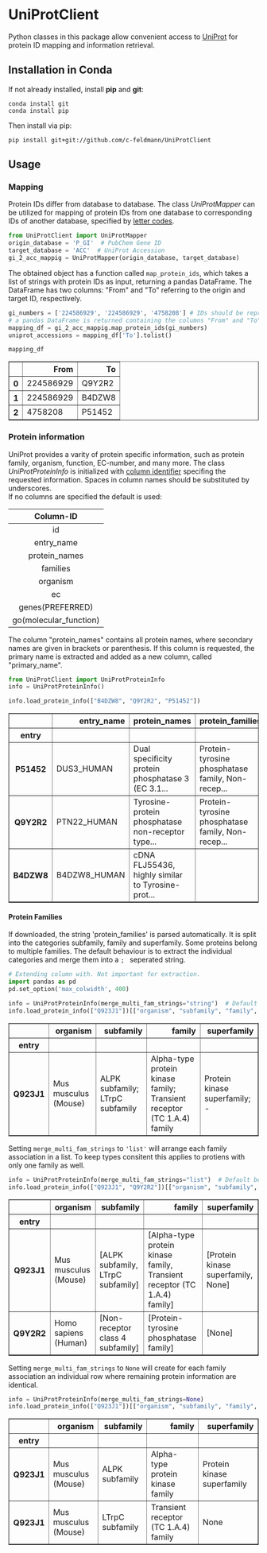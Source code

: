 
# UniProtClient
Python classes in this package allow convenient access to [UniProt](https://www.uniprot.org/) for protein ID mapping and information retrieval.

## Installation in Conda
If not already installed, install **pip** and **git**:  
```
conda install git
conda install pip
```
Then install via pip:
```
pip install git+git://github.com/c-feldmann/UniProtClient
```

## Usage
### Mapping
Protein IDs differ from database to database. The class *UniProtMapper* can be utilized for mapping of protein IDs from one database to corresponding IDs of another database, specified by [letter codes](https://www.uniprot.org/help/api_idmapping).  


```python
from UniProtClient import UniProtMapper
origin_database = 'P_GI'  # PubChem Gene ID
target_database = 'ACC'  # UniProt Accession
gi_2_acc_mappig = UniProtMapper(origin_database, target_database)
```

The obtained object has a function called `map_protein_ids`, which takes a list of strings with protein IDs as input, returning a pandas DataFrame. The DataFrame has two columns: "From" and "To" referring to the origin and target ID, respectively.


```python
gi_numbers = ['224586929', '224586929', '4758208'] # IDs should be represented as a list of strings
# a pandas DataFrame is returned containing the columns "From" and "To"
mapping_df = gi_2_acc_mappig.map_protein_ids(gi_numbers)
uniprot_accessions = mapping_df['To'].tolist()
```


```python
mapping_df
```




<div>
<table border="1" class="dataframe">
  <thead>
    <tr style="text-align: right;">
      <th></th>
      <th>From</th>
      <th>To</th>
    </tr>
  </thead>
  <tbody>
    <tr>
      <th>0</th>
      <td>224586929</td>
      <td>Q9Y2R2</td>
    </tr>
    <tr>
      <th>1</th>
      <td>224586929</td>
      <td>B4DZW8</td>
    </tr>
    <tr>
      <th>2</th>
      <td>4758208</td>
      <td>P51452</td>
    </tr>
  </tbody>
</table>
</div>



### Protein information
UniProt provides a varity of protein specific information, such as protein family, organism, function, EC-number, and many more.
The class *UniProtProteinInfo* is initialized with [column identifier](https://www.uniprot.org/help/uniprotkb%5Fcolumn%5Fnames) specifing the requested information. Spaces in column names should be substituted by underscores.  
If no columns are specified the default is used:

| Column-ID |
|:------:|
| id |
| entry_name |
| protein_names |
| families |
| organism |
| ec |
| genes(PREFERRED) |
| go(molecular_function) |

The column "protein_names" contains all protein names, where secondary names are given in brackets or parenthesis. If this column is requested, the primary name is extracted and added as a new column, called "primary_name".


```python
from UniProtClient import UniProtProteinInfo
info = UniProtProteinInfo()
```


```python
info.load_protein_info(["B4DZW8", "Q9Y2R2", "P51452"])
```

<div>

<table border="1" class="dataframe">
  <thead>
    <tr style="text-align: right;">
      <th></th>
      <th>entry_name</th>
      <th>protein_names</th>
      <th>protein_families</th>
      <th>organism</th>
      <th>ec_number</th>
      <th>gene_names(primary)</th>
      <th>gene_ontology(molecular_function)</th>
      <th>primary_name</th>
      <th>subfamily</th>
      <th>family</th>
      <th>superfamily</th>
    </tr>
    <tr>
      <th>entry</th>
      <th></th>
      <th></th>
      <th></th>
      <th></th>
      <th></th>
      <th></th>
      <th></th>
      <th></th>
      <th></th>
      <th></th>
      <th></th>
    </tr>
  </thead>
  <tbody>
    <tr>
      <th>P51452</th>
      <td>DUS3_HUMAN</td>
      <td>Dual specificity protein phosphatase 3 (EC 3.1...</td>
      <td>Protein-tyrosine phosphatase family, Non-recep...</td>
      <td>Homo sapiens (Human)</td>
      <td>3.1.3.16; 3.1.3.48</td>
      <td>DUSP3</td>
      <td>cytoskeletal protein binding [GO:0008092]; MAP...</td>
      <td>Dual specificity protein phosphatase 3</td>
      <td>Non-receptor class dual specificity subfamily</td>
      <td>Protein-tyrosine phosphatase family</td>
      <td>-</td>
    </tr>
    <tr>
      <th>Q9Y2R2</th>
      <td>PTN22_HUMAN</td>
      <td>Tyrosine-protein phosphatase non-receptor type...</td>
      <td>Protein-tyrosine phosphatase family, Non-recep...</td>
      <td>Homo sapiens (Human)</td>
      <td>3.1.3.48</td>
      <td>PTPN22</td>
      <td>kinase binding [GO:0019900]; non-membrane span...</td>
      <td>Tyrosine-protein phosphatase non-receptor type 22</td>
      <td>Non-receptor class 4 subfamily</td>
      <td>Protein-tyrosine phosphatase family</td>
      <td>-</td>
    </tr>
    <tr>
      <th>B4DZW8</th>
      <td>B4DZW8_HUMAN</td>
      <td>cDNA FLJ55436, highly similar to Tyrosine-prot...</td>
      <td></td>
      <td>Homo sapiens (Human)</td>
      <td></td>
      <td></td>
      <td>protein tyrosine phosphatase activity [GO:0004...</td>
      <td>cDNA FLJ55436, highly similar to Tyrosine-prot...</td>
      <td>-</td>
      <td>-</td>
      <td>-</td>
    </tr>
  </tbody>
</table>
</div>



#### Protein Families
If downloaded, the string 'protein_families' is parsed automatically. It is split into the categories subfamily, family
and superfamily.
Some proteins belong to multiple families. The default behaviour is to extract the individual categories and merge them
into a `; ` seperated string.


```python
# Extending column with. Not important for extraction.
import pandas as pd
pd.set_option('max_colwidth', 400)
```


```python
info = UniProtProteinInfo(merge_multi_fam_strings="string")  # Default behaviour
info.load_protein_info(["Q923J1"])[["organism", "subfamily", "family", "superfamily"]]
```


<div>

<table border="1" class="dataframe">
  <thead>
    <tr style="text-align: right;">
      <th></th>
      <th>organism</th>
      <th>subfamily</th>
      <th>family</th>
      <th>superfamily</th>
    </tr>
    <tr>
      <th>entry</th>
      <th></th>
      <th></th>
      <th></th>
      <th></th>
    </tr>
  </thead>
  <tbody>
    <tr>
      <th>Q923J1</th>
      <td>Mus musculus (Mouse)</td>
      <td>ALPK subfamily; LTrpC subfamily</td>
      <td>Alpha-type protein kinase family; Transient receptor (TC 1.A.4) family</td>
      <td>Protein kinase superfamily; -</td>
    </tr>
  </tbody>
</table>
</div>



Setting `merge_multi_fam_strings` to `'list'` will arrange each family association in a list. To keep types consitent this applies to protiens with only one family as well.


```python
info = UniProtProteinInfo(merge_multi_fam_strings="list")  # Default behaviour
info.load_protein_info(["Q923J1", "Q9Y2R2"])[["organism", "subfamily", "family", "superfamily"]]
```



<div>
<table border="1" class="dataframe">
  <thead>
    <tr style="text-align: right;">
      <th></th>
      <th>organism</th>
      <th>subfamily</th>
      <th>family</th>
      <th>superfamily</th>
    </tr>
    <tr>
      <th>entry</th>
      <th></th>
      <th></th>
      <th></th>
      <th></th>
    </tr>
  </thead>
  <tbody>
    <tr>
      <th>Q923J1</th>
      <td>Mus musculus (Mouse)</td>
      <td>[ALPK subfamily, LTrpC subfamily]</td>
      <td>[Alpha-type protein kinase family, Transient receptor (TC 1.A.4) family]</td>
      <td>[Protein kinase superfamily, None]</td>
    </tr>
    <tr>
      <th>Q9Y2R2</th>
      <td>Homo sapiens (Human)</td>
      <td>[Non-receptor class 4 subfamily]</td>
      <td>[Protein-tyrosine phosphatase family]</td>
      <td>[None]</td>
    </tr>
  </tbody>
</table>
</div>



 Setting `merge_multi_fam_strings` to `None` will create for each family association an
individual row where remaining protein information are identical.


```python
info = UniProtProteinInfo(merge_multi_fam_strings=None)
info.load_protein_info(["Q923J1"])[["organism", "subfamily", "family", "superfamily"]]
```


<div>
<table border="1" class="dataframe">
  <thead>
    <tr style="text-align: right;">
      <th></th>
      <th>organism</th>
      <th>subfamily</th>
      <th>family</th>
      <th>superfamily</th>
    </tr>
    <tr>
      <th>entry</th>
      <th></th>
      <th></th>
      <th></th>
      <th></th>
    </tr>
  </thead>
  <tbody>
    <tr>
      <th>Q923J1</th>
      <td>Mus musculus (Mouse)</td>
      <td>ALPK subfamily</td>
      <td>Alpha-type protein kinase family</td>
      <td>Protein kinase superfamily</td>
    </tr>
    <tr>
      <th>Q923J1</th>
      <td>Mus musculus (Mouse)</td>
      <td>LTrpC subfamily</td>
      <td>Transient receptor (TC 1.A.4) family</td>
      <td>None</td>
    </tr>
  </tbody>
</table>
</div>

